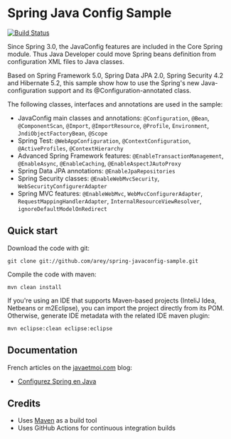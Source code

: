# Spring Java Config Sample #
[![Build Status](https://github.com/arey/spring-javaconfig-sample/actions/workflows/maven-build.yml/badge.svg)](https://github.com/arey/spring-javaconfig-sample/actions/workflows/maven-build.yml)

Since Spring 3.0, the JavaConfig features are included in the Core Spring module. Thus Java Developer could move Spring beans definition from configuration XML files to Java classes.

Based on Spring Framework 5.0, Spring Data JPA 2.0, Spring Security 4.2 and Hibernate 5.2, this sample show how to use the Spring's new Java-configuration support and its @Configuration-annotated class.

The following classes, interfaces and annotations are used in the sample:
* JavaConfig main classes and annotations: `@Configuration`, `@Bean`, `@ComponentScan`, `@Import`, `@ImportResource`, `@Profile`, `Environment`, `JndiObjectFactoryBean`, `@Scope` 
* Spring Test: `@WebAppConfiguration`, `@ContextConfiguration`, `@ActiveProfiles`,  `@ContextHierarchy`
* Advanced Spring Framework features: `@EnableTransactionManagement`, `@EnableAsync`, `@EnableCaching`,  `@EnableAspectJAutoProxy`
* Spring Data JPA annotations: `@EnableJpaRepositories`
* Spring Security classes: `@EnableWebMvcSecurity`, `WebSecurityConfigurerAdapter`
* Spring MVC features: `@EnableWebMvc`, `WebMvcConfigurerAdapter`, `RequestMappingHandlerAdapter`, `InternalResourceViewResolver`, `ignoreDefaultModelOnRedirect` 


## Quick start ##

Download the code with git:
```
git clone git://github.com/arey/spring-javaconfig-sample.git
```

Compile the code with maven:
```
mvn clean install
```

If you're using an IDE that supports Maven-based projects (InteliJ Idea, Netbeans or m2Eclipse), you can import the project directly from its POM. 
Otherwise, generate IDE metadata with the related IDE maven plugin:
```
mvn eclipse:clean eclipse:eclipse
```

## Documentation ##

French articles on the [javaetmoi.com](http://javaetmoi.com) blog:

* [Configurez Spring en Java](http://javaetmoi.com/2014/06/spring-framework-java-configuration/)

## Credits ##

* Uses [Maven](http://maven.apache.org/) as a build tool
* Uses GitHub Actions for continuous integration builds

